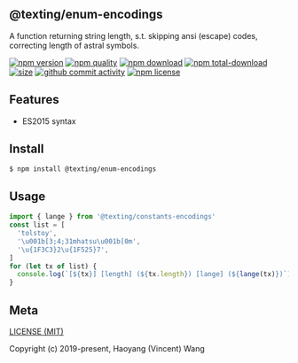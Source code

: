 ## @texting/enum-encodings

A function returning string length, s.t. skipping ansi (escape) codes, correcting length of astral symbols.

[![npm version][npm-image]][npm-url]
[![npm quality][quality-image]][quality-url]
[![npm download][download-image]][npm-url]
[![npm total-download][total-download-image]][npm-url]
[![size][size]][size-url]
[![github commit activity][commit-image]][github-url]
[![npm license][license-image]][npm-url]

## Features

- ES2015 syntax

## Install

```console
$ npm install @texting/enum-encodings
```

## Usage

```js
import { lange } from '@texting/constants-encodings'
const list = [
  'tolstoy',
  '\u001b[3;4;31mhatsu\u001b[0m',
  '\u{1F3C3}2\u{1F525}7',
]
for (let tx of list) {
  console.log(`[${tx}] [length] (${tx.length}) [lange] (${lange(tx)})`)
}
```

## Meta

[LICENSE (MIT)](/LICENSE)

Copyright (c) 2019-present, Haoyang (Vincent) Wang

[//]: <> (Shields)

[npm-image]: https://img.shields.io/npm/v/@texting/enum-encodings.svg?style=flat-square

[quality-image]: http://npm.packagequality.com/shield/@texting/enum-encodings.svg?style=flat-square

[download-image]: https://img.shields.io/npm/dm/@texting/enum-encodings.svg?style=flat-square

[total-download-image]:https://img.shields.io/npm/dt/@texting/enum-encodings.svg?style=flat-square

[license-image]: https://img.shields.io/npm/l/@texting/enum-encodings.svg?style=flat-square

[commit-image]: https://img.shields.io/github/commit-activity/y/hoyeungw/spare/enum-encodings?style=flat-square

[size]: https://flat.badgen.net/packagephobia/install/@texting/enum-encodings

[//]: <> (Link)

[npm-url]: https://npmjs.org/package/@texting/enum-encodings

[quality-url]: http://packagequality.com/#?package=@texting/enum-encodings

[github-url]: https://github.com/hoyeungw/@texting/enum-encodings

[size-url]: https://packagephobia.now.sh/result?p=@texting/enum-encodings
